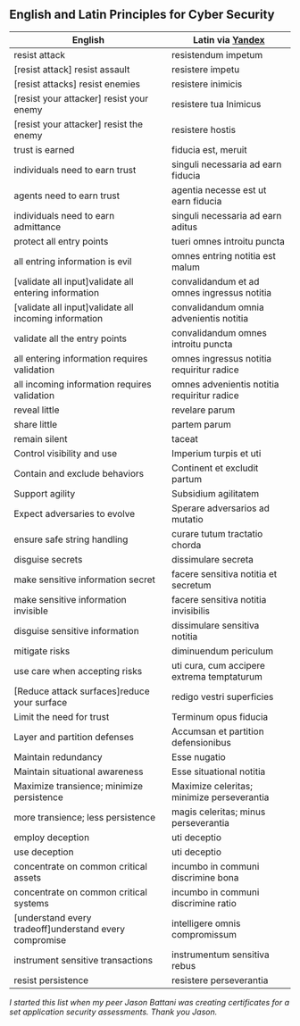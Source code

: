 ## English and Latin Principles for Cyber Security  

| English                                     |  Latin via [Yandex](https://translate.yandex.com/?lang=en-la) |
----------------------------------------------|--------------------------------------------|
| resist attack                               | resistendum impetum                        |
| [resist attack] resist assault              | resistere impetu                           |
| [resist attacks] resist enemies             | resistere inimicis                         |
| [resist your attacker] resist your enemy    | resistere tua Inimicus                     |
| [resist your attacker] resist the enemy     | resistere hostis                           |
| trust is earned                             | fiducia est, meruit                        |
| individuals need to earn trust              | singuli necessaria ad earn fiducia         |
| agents need to earn trust                   | agentia necesse est ut earn fiducia        |
| individuals need to earn admittance         | singuli necessaria ad earn aditus          |
| protect all entry points                    | tueri omnes introitu puncta                |
| all entring information is evil             | omnes entring notitia est malum            |
| [validate all input]validate all entering information           | convalidandum et ad omnes ingressus notitia|
| [validate all input]validate all incoming information           | convalidandum omnia advenientis notitia |
| validate all the entry points               | convalidandum omnes introitu puncta        |
| all entering information requires validation| omnes ingressus notitia requiritur radice  |
| all incoming information requires validation| omnes advenientis notitia requiritur radice |
| reveal little                               | revelare parum                             |
| share little                                | partem parum                               |
| remain silent                               | taceat                                     |
| Control visibility and use                  | Imperium turpis et uti                     |
| Contain and exclude behaviors               | Continent et excludit partum               |
| Support agility                             | Subsidium agilitatem                       |
| Expect adversaries to evolve                | Sperare adversarios ad mutatio             |
| ensure safe string handling                 | curare tutum tractatio chorda              |
| disguise secrets                            | dissimulare secreta                        |
| make sensitive information secret           | facere sensitiva notitia et secretum       |
| make sensitive information invisible        | facere sensitiva notitia invisibilis       |
| disguise sensitive information              | dissimulare sensitiva notitia              |
| mitigate risks                              | diminuendum periculum                      |
| use care when accepting risks               | uti cura, cum accipere extrema temptaturum |
| [Reduce attack surfaces]reduce your surface | redigo vestri superficies                  |
| Limit the need for trust                    | Terminum opus fiducia                      |
| Layer and partition defenses                | Accumsan et partition defensionibus        |
| Maintain redundancy                         | Esse nugatio                               |
| Maintain situational awareness              | Esse situational notitia                   |
| Maximize transience; minimize persistence   | Maximize celeritas; minimize perseverantia |
| more transience; less persistence           | magis celeritas; minus perseverantia       |
| employ deception                            | uti deceptio                               |
| use deception                               | uti deceptio                               |
| concentrate on common critical assets       | incumbo in communi discrimine bona         |
| concentrate on common critical systems      | incumbo in communi discrimine ratio        |
| [understand every tradeoff]understand every compromise                 | intelligere omnis compromissum|
| instrument sensitive transactions           | instrumentum sensitiva rebus               |
| resist persistence                          | resistere perseverantia                    |

*I started this list when my peer Jason Battani was creating certificates for a set 
application security assessments.  Thank you Jason.*  
